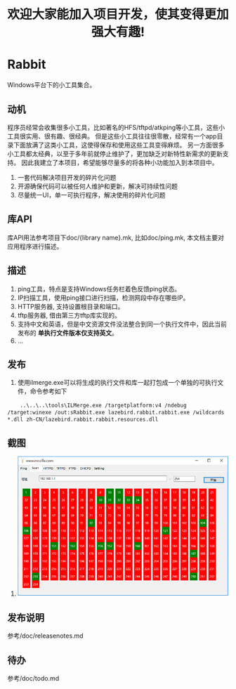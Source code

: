 
# <center>欢迎大家能加入项目开发，使其变得更加强大有趣!</center>

# Rabbit
Windows平台下的小工具集合。

## 动机
程序员经常会收集很多小工具，比如著名的HFS/tftpd/atkping等小工具，这些小工具很实用、很有趣、很经典。
但是这些小工具往往很零散，经常有一个app目录下面放满了这类小工具，这使得保存和使用这些工具变得麻烦。
另一方面很多小工具都太经典，以至于多年前就停止维护了，更加缺乏对新特性新需求的更新支持。
因此我建立了本项目，希望能够尽量多的将各种小功能加入到本项目中。
1. 一套代码解决项目开发的碎片化问题
2. 开源确保代码可以被任何人维护和更新，解决可持续性问题
3. 尽量统一UI，单一可执行程序，解决使用的碎片化问题

## 库API
库API用法参考项目下doc/{library name}.mk, 比如doc/ping.mk, 本文档主要对应用程序进行描述。

## 描述
1. ping工具，特点是支持Windows任务栏着色反馈ping状态。
2. IP扫描工具，使用ping接口进行扫描，检测网段中存在哪些IP。
3. HTTP服务器, 支持设置根目录和端口。
4. tftp服务器, 借由第三方tftp库实现的。
5. 支持中文和英语，但是中文资源文件没法整合到同一个执行文件中，因此当前发布的 **单执行文件版本仅支持英文**。
6. ...

## 发布
1. 使用ilmerge.exe可以将生成的执行文件和库一起打包成一个单独的可执行文件，命令参考如下
```
	..\..\..\tools\ILMerge.exe /targetplatform:v4 /ndebug /target:winexe /out:sRabbit.exe lazebird.rabbit.rabbit.exe /wildcards *.dll zh-CN/lazebird.rabbit.rabbit.resources.dll
```

## 截图
1. ![Alt ?](/doc/Screenshots.PNG)  

## 发布说明
参考/doc/releasenotes.md

## 待办
参考/doc/todo.md
